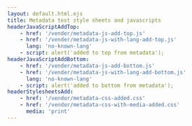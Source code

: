 ```yaml
---
layout: default.html.ejs
title: Metadata test style sheets and javascripts
headerJavaScriptAddTop:
    - href: '/vender/metadata-js-add-top.js'
    - href: '/vender/metadata-js-with-lang-add-top.js'
      lang: 'no-known-lang'
    - script: alert('added to top from metadata');
headerJavaScriptAddBottom:
    - href: '/vender/metadata-js-add-bottom.js'
    - href: '/vender/metadata-js-with-lang-add-bottom.js'
      lang: 'no-known-lang'
    - script: alert('added to bottom from metadata');
headerStylesheetsAdd:
    - href: '/vendor/metadata-css-added.css'
    - href: '/vendor/metadata-css-with-media-added.css'
      media: 'print'
---
```


